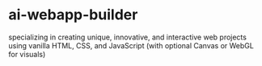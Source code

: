 # ai-webapp-builder
specializing in creating unique, innovative, and interactive web projects using vanilla HTML, CSS, and JavaScript (with optional Canvas or WebGL for visuals)
